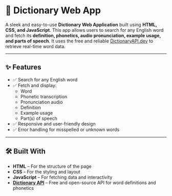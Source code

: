# 📘 Dictionary Web App

A sleek and easy-to-use **Dictionary Web Application** built using **HTML, CSS, and JavaScript**. This app allows users to search for any English word and fetch its **definition, phonetics, audio pronunciation, example usage, and parts of speech**. It uses the free and reliable [DictionaryAPI.dev](https://dictionaryapi.dev/) to retrieve real-time word data.

---

## ✨ Features

- ✅ Search for any English word
- ✅ Fetch and display:
  - Word 
  - Phonetic transcription 
  - Pronunciation audio
  - Definition
  - Example usage
  - Part(s) of speech
- ✅ Responsive and user-friendly design
- ✅ Error handling for misspelled or unknown words

---

## 🛠️ Built With

- **HTML** – For the structure of the page  
- **CSS** – For the styling and layout  
- **JavaScript** – For fetching data and interactivity  
- **[Dictionary API](https://dictionaryapi.dev/)** – Free and open-source API for word definitions and phonetics

